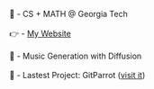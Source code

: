 🧠 - CS + MATH @ Georgia Tech
<br></br>
👉 - <a href="http://ashwinmudaliar.com" target="_blank"> My Website </a>
<br></br>
🌱 - Music Generation with Diffusion
<br></br>
🌱 - Lastest Project: GitParrot (<a href="https://gitparrot.ai/" target="_blank" >visit it</a>)
